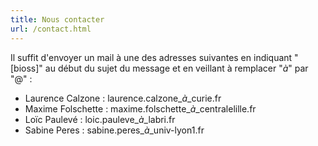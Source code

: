 ```yaml
---
title: Nous contacter
url: /contact.html
---
```


Il suffit d'envoyer un mail à une des adresses suivantes en indiquant "[bioss]" au début du sujet du message et en veillant à remplacer "_$à$_" par "@" :

* Laurence Calzone : laurence.calzone_$à$_curie.fr
* Maxime Folschette : maxime.folschette_$à$_centralelille.fr
* Loïc Paulevé : loic.pauleve_$à$_labri.fr
* Sabine Peres : sabine.peres_$à$_univ-lyon1.fr
